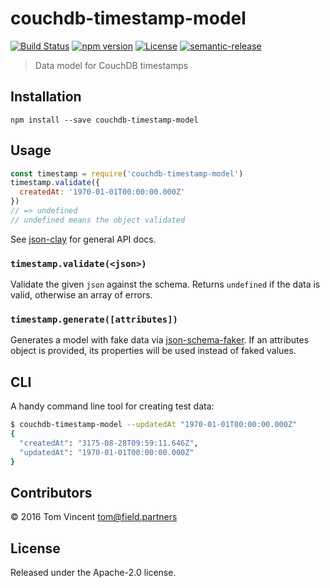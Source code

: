 # couchdb-timestamp-model

[![Build Status][travis-image]][travis-url]
[![npm version][npm-image]][npm-url]
[![License][license-image]][license-url]
[![semantic-release][semantic-release-image]][semantic-release-url]

[travis-url]: https://travis-ci.com/fielded/couchdb-timestamp-model
[travis-image]: https://img.shields.io/travis/fielded/couchdb-timestamp-model.svg
[npm-url]: https://www.npmjs.com/package/couchdb-timestamp-model
[npm-image]: https://img.shields.io/npm/v/couchdb-timestamp-model.svg
[license-url]: https://opensource.org/licenses/Apache-2.0
[license-image]: https://img.shields.io/npm/l/couchdb-timestamp-model.svg
[semantic-release-url]: https://github.com/semantic-release/semantic-release
[semantic-release-image]: https://img.shields.io/badge/%20%20%F0%9F%93%A6%F0%9F%9A%80-semantic--release-e10079.svg

> Data model for CouchDB timestamps

## Installation

```shell
npm install --save couchdb-timestamp-model
```

## Usage

```js
const timestamp = require('couchdb-timestamp-model')
timestamp.validate({
  createdAt: '1970-01-01T00:00:00.000Z'
})
// => undefined
// undefined means the object validated
```

See [json-clay][] for general API docs.

[json-clay]: https://github.com/eHealthAfrica/json-clay

### `timestamp.validate(<json>)`

Validate the given `json` against the schema. Returns `undefined` if the data
is valid, otherwise an array of errors.

### `timestamp.generate([attributes])`

Generates a model with fake data via [json-schema-faker][]. If an attributes
object is provided, its properties will be used instead of faked values.

[json-schema-faker]: https://github.com/pateketrueke/json-schema-faker

## CLI

A handy command line tool for creating test data:

```sh
$ couchdb-timestamp-model --updatedAt "1970-01-01T00:00:00.000Z"
{
  "createdAt": "3175-08-28T09:59:11.646Z",
  "updatedAt": "1970-01-01T00:00:00.000Z"
}
```

## Contributors

© 2016 Tom Vincent <tom@field.partners>

## License

Released under the Apache-2.0 license.
